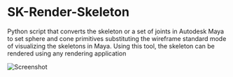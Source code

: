# SK-Render-Skeleton

Python script that converts the skeleton or a set of joints in Autodesk Maya to set sphere and cone primitives substituting the wireframe standard mode of visualizing the skeletons in Maya. Using this tool, the skeleton can be rendered using any rendering  application 

![Screenshot](https://github.com/NadineAB/SK-Render-Skeleton/blob/master/PrimitivesSkeleton/PrimitivesSkeleton%20Screen%20Shot.png)
